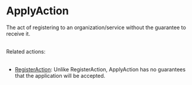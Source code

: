 # ApplyAction

The act of registering to an organization/service without the guarantee to receive it.<br/><br/>

Related actions:<br/><br/>

<ul>
<li><a class="localLink" href="http://schema.org/RegisterAction">RegisterAction</a>: Unlike RegisterAction, ApplyAction has no guarantees that the application will be accepted.</li>
</ul>
